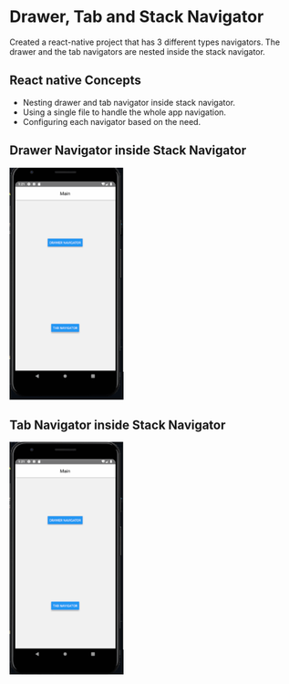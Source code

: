 # Drawer, Tab and Stack Navigator

Created a react-native project that has 3 different types navigators. The drawer and the tab navigators are nested inside the stack navigator. 

## React native Concepts

- Nesting drawer and tab navigator inside stack navigator.
- Using a single file to handle the whole app navigation.
- Configuring each navigator based on the need.

## Drawer Navigator inside Stack Navigator

<img src="./assets/Project2Two.gif" width="200">

## Tab Navigator inside Stack Navigator

<img src="./assets/Project2One.gif" width="200">
